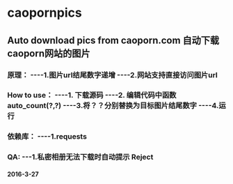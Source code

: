 # caopornpics
Auto download pics from caoporn.com
自动下载caoporn网站的图片
-----------------------------------------------------


<h3>原理：
----1.图片url结尾数字递增
----2.网站支持直接访问图片url
<h3>How to use：
----1. 下载源码
----2. 编辑代码中函数auto_count(?,?)
----3.将？？分别替换为目标图片结尾数字
----4.运行
<h3>依赖库：
----1.requests
<h3>QA:
---1.私密相册无法下载时自动提示 Reject

<h4>2016-3-27
